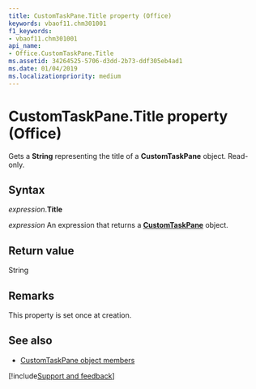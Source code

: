 ```yaml
---
title: CustomTaskPane.Title property (Office)
keywords: vbaof11.chm301001
f1_keywords:
- vbaof11.chm301001
api_name:
- Office.CustomTaskPane.Title
ms.assetid: 34264525-5706-d3dd-2b73-ddf305eb4ad1
ms.date: 01/04/2019
ms.localizationpriority: medium
---
```



# CustomTaskPane.Title property (Office)

Gets a **String** representing the title of a **CustomTaskPane** object. Read-only.


## Syntax

_expression_.**Title**

_expression_ An expression that returns a **[CustomTaskPane](Office.CustomTaskPane.md)** object.


## Return value

String


## Remarks

This property is set once at creation.


## See also

- [CustomTaskPane object members](overview/library-reference/customtaskpane-members-office.md)

[!include[Support and feedback](~/includes/feedback-boilerplate.md)]